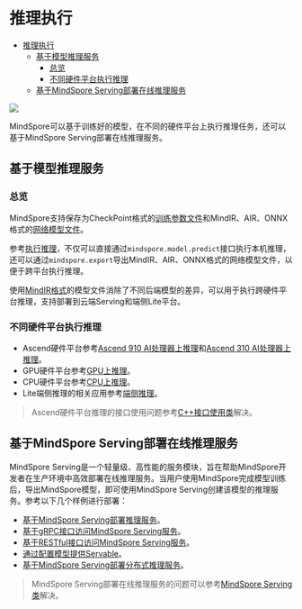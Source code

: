 # 推理执行

<!-- TOC -->

- [推理执行](#推理执行)
    - [基于模型推理服务](#基于模型推理服务)
        - [总览](#总览)
        - [不同硬件平台执行推理](#不同硬件平台执行推理)
    - [基于MindSpore Serving部署在线推理服务](#基于mindspore-serving部署在线推理服务)

<!-- /TOC -->

<a href="https://gitee.com/mindspore/docs/blob/r1.5/docs/mindspore/migration_guide/source_zh_cn/inference.md" target="_blank"><img src="https://gitee.com/mindspore/docs/raw/r1.5/resource/_static/logo_source.png"></a>

MindSpore可以基于训练好的模型，在不同的硬件平台上执行推理任务，还可以基于MindSpore Serving部署在线推理服务。

## 基于模型推理服务

### 总览

MindSpore支持保存为CheckPoint格式的[训练参数文件](https://www.mindspore.cn/docs/programming_guide/zh-CN/r1.5/multi_platform_inference.html#id2)和MindIR、AIR、ONNX格式的[网络模型文件](https://www.mindspore.cn/docs/programming_guide/zh-CN/r1.5/multi_platform_inference.html#id2)。

参考[执行推理](https://www.mindspore.cn/docs/programming_guide/zh-CN/r1.5/multi_platform_inference.html#id3)，不仅可以直接通过`mindspore.model.predict`接口执行本机推理，还可以通过`mindspore.export`导出MindIR、AIR、ONNX格式的网络模型文件，以便于跨平台执行推理。

使用[MindIR格式](https://www.mindspore.cn/docs/programming_guide/zh-CN/r1.5/multi_platform_inference.html#id3)的模型文件消除了不同后端模型的差异，可以用于执行跨硬件平台推理，支持部署到云端Serving和端侧Lite平台。

### 不同硬件平台执行推理

- Ascend硬件平台参考[Ascend 910 AI处理器上推理](https://www.mindspore.cn/docs/programming_guide/zh-CN/r1.5/multi_platform_inference_ascend_910.html)和[Ascend 310 AI处理器上推理](https://www.mindspore.cn/docs/programming_guide/zh-CN/r1.5/multi_platform_inference_ascend_310.html)。
- GPU硬件平台参考[GPU上推理](https://www.mindspore.cn/docs/programming_guide/zh-CN/r1.5/multi_platform_inference_gpu.html)。
- CPU硬件平台参考[CPU上推理](https://www.mindspore.cn/docs/programming_guide/zh-CN/r1.5/multi_platform_inference_cpu.html)。
- Lite端侧推理的相关应用参考[端侧推理](https://www.mindspore.cn/lite/docs/zh-CN/r1.5/index.html)。

> Ascend硬件平台推理的接口使用问题参考[C++接口使用类](https://www.mindspore.cn/docs/faq/zh-CN/r1.5/inference.html#c)解决。

## 基于MindSpore Serving部署在线推理服务

MindSpore Serving是一个轻量级、高性能的服务模块，旨在帮助MindSpore开发者在生产环境中高效部署在线推理服务。当用户使用MindSpore完成模型训练后，导出MindSpore模型，即可使用MindSpore Serving创建该模型的推理服务。参考以下几个样例进行部署：

- [基于MindSpore Serving部署推理服务](https://www.mindspore.cn/serving/docs/zh-CN/r1.5/serving_example.html)。
- [基于gRPC接口访问MindSpore Serving服务](https://www.mindspore.cn/serving/docs/zh-CN/r1.5/serving_grpc.html)。
- [基于RESTful接口访问MindSpore Serving服务](https://www.mindspore.cn/serving/docs/zh-CN/r1.5/serving_restful.html)。
- [通过配置模型提供Servable](https://www.mindspore.cn/serving/docs/zh-CN/r1.5/serving_model.html)。
- [基于MindSpore Serving部署分布式推理服务](https://www.mindspore.cn/serving/docs/zh-CN/r1.5/serving_distributed_example.html)。

> MindSpore Serving部署在线推理服务的问题可以参考[MindSpore Serving类](https://www.mindspore.cn/docs/faq/zh-CN/r1.5/inference.html#mindspore-serving)解决。
